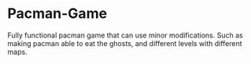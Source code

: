 # Pacman-Game
Fully functional pacman game that can use minor modifications.
Such as making pacman able to eat the ghosts,
and different levels with different maps.
